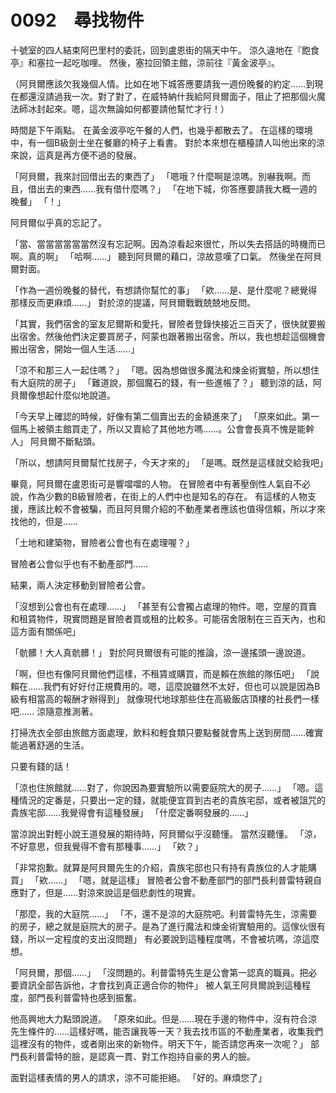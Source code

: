 # 0092　尋找物件

十號室的四人結束阿巴里村的委託，回到盧恩街的隔天中午。
涼久違地在『飽食亭』和塞拉一起吃咖哩。
然後，塞拉回領主館，涼前往『黃金波亭』。

（阿貝爾應該欠我幾個人情。比如在地下城答應要請我一週份晚餐的約定……到現在都還沒請過我一次。對了對了，在威特納什我給阿貝爾面子，阻止了把那個火魔法師冰封起來。嗯，這次無論如何都要請他幫忙才行！）

時間是下午兩點。
在黃金波亭吃午餐的人們，也幾乎都散去了。
在這樣的環境中，有一個B級劍士坐在餐廳的椅子上看書。
對於本來想在櫃檯請人叫他出來的涼來說，這真是再方便不過的發展。

「阿貝爾，我來討回借出去的東西了」
「嗯哦？什麼啊是涼嗎。別嚇我啊。而且，借出去的東西……我有借什麼嗎？」
「在地下城，你答應要請我大概一週的晚餐」
「！」

阿貝爾似乎真的忘記了。

「當、當當當當當當然沒有忘記啊。因為涼看起來很忙，所以失去搭話的時機而已啊。真的啊」
「哈啊……」
聽到阿貝爾的藉口，涼故意嘆了口氣。
然後坐在阿貝爾對面。

「作為一週份晚餐的替代，有想請你幫忙的事」
「欸……是、是什麼呢？總覺得那樣反而更麻煩……」
對於涼的提議，阿貝爾戰戰兢兢地反問。

「其實，我們宿舍的室友尼爾斯和愛托，冒險者登錄快接近三百天了，很快就要搬出宿舍。然後他們決定要買房子，阿蒙也跟著搬出宿舍。所以，我也想趁這個機會搬出宿舍，開始一個人生活……」

「涼不和那三人一起住嗎？」
「嗯。因為想做很多魔法和煉金術實驗，所以想住有大庭院的房子」
「難道說，那個魔石的錢，有一些進帳了？」
聽到涼的話，阿貝爾像想起什麼似地說道。

「今天早上確認的時候，好像有第二個賣出去的金額進來了」
「原來如此。第一個馬上被領主館買走了，所以又賣給了其他地方嗎……。公會會長真不愧是能幹人」
阿貝爾不斷點頭。

「所以，想請阿貝爾幫忙找房子，今天才來的」
「是嗎。既然是這樣就交給我吧」

畢竟，阿貝爾在盧恩街可是響噹噹的人物。
在冒險者中有著壓倒性人氣自不必說，作為少數的B級冒險者，在街上的人們中也是知名的存在。
有這樣的人物支援，應該比較不會被騙，而且阿貝爾介紹的不動產業者應該也值得信賴，所以才來找他的，但是……

「土地和建築物，冒險者公會也有在處理喔？」

冒險者公會似乎也有不動產部門……

結果，兩人決定移動到冒險者公會。

「沒想到公會也有在處理……」
「甚至有公會獨占處理的物件。嗯，空屋的買賣和租賃物件，現實問題是冒險者買或租的比較多。可能宿舍限制在三百天內，也和這方面有關係吧」

「骯髒！大人真骯髒！」
對於阿貝爾很有可能的推論，涼一邊搖頭一邊說道。

「啊，但也有像阿貝爾他們這樣，不租賃或購買，而是賴在旅館的隊伍吧」
「說賴在……我們有好好付正規費用的。嗯，這麼說雖然不太好，但也可以說是因為B級有相當高的報酬才辦得到」
就像現代地球那些住在高級飯店頂樓的社長們一樣吧……
涼隨意推測著。

打掃洗衣全部由旅館方面處理，飲料和輕食類只要點餐就會馬上送到房間……確實能過著舒適的生活。

只要有錢的話！

「涼也住旅館就……對了，你說因為要實驗所以需要庭院大的房子……」
「嗯。這種情況的定番是，只要出一定的錢，就能便宜買到古老的貴族宅邸，或者被詛咒的貴族宅邸……我覺得會有這種發展」
「什麼定番啊發展的……」

當涼說出對輕小說王道發展的期待時，阿貝爾似乎沒聽懂。
當然沒聽懂。
「涼，不好意思，但我覺得不會有那種事……」
「欸？」

「非常抱歉。就算是阿貝爾先生的介紹，貴族宅邸也只有持有貴族位的人才能購買」
「欸……」
「嗯，就是這樣」
冒險者公會不動產部門的部門長利普雷特親自應對了，但是……對涼來說這是個悲劇性的現實。

「那麼，我的大庭院……」
「不，還不是涼的大庭院吧。利普雷特先生，涼需要的房子，總之就是庭院大的房子。是為了進行魔法和煉金術實驗用的。這傢伙很有錢，所以一定程度的支出沒問題」
有必要說到這種程度嗎，不會被坑嗎，涼這麼想。

「阿貝爾，那個……」
「沒問題的。利普雷特先生是公會第一認真的職員。把必要資訊全部告訴他，才會找到真正適合你的物件」
被人氣王阿貝爾說到這種程度，部門長利普雷特也感到振奮。

他高興地大力點頭說道。
「原來如此。但是……現在手邊的物件中，沒有符合涼先生條件的……這樣好嗎，能否讓我等一天？我去找市區的不動產業者，收集我們這裡沒有的物件，或者剛出來的新物件。明天下午，能否請您再來一次呢？」
部門長利普雷特的臉，是認真一貫、對工作抱持自豪的男人的臉。

面對這樣表情的男人的請求，涼不可能拒絕。
「好的。麻煩您了」